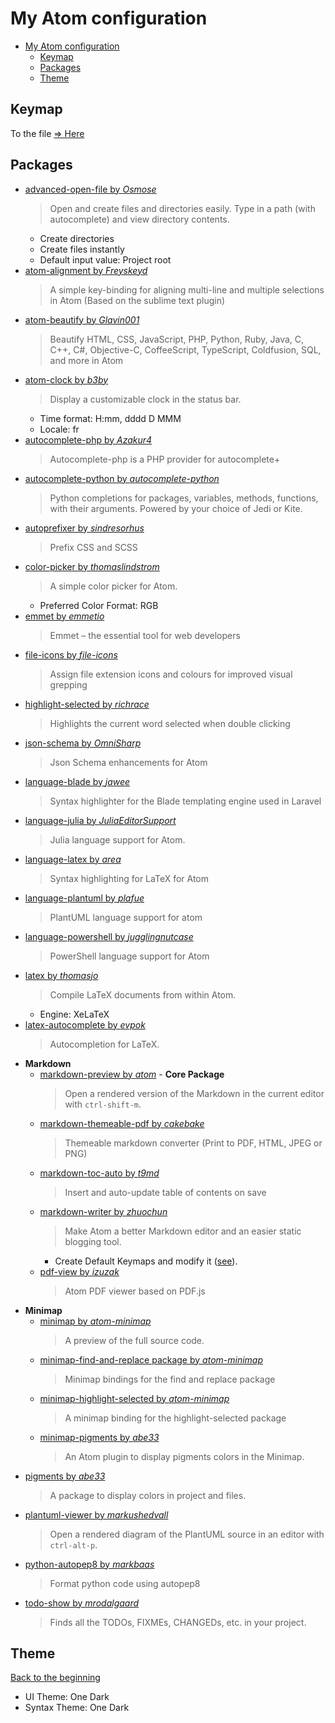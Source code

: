 # My Atom configuration

<!-- TOC START min:1 max:3 link:true update:true -->
- [My Atom configuration](#my-atom-configuration)
  - [Keymap](#keymap)
  - [Packages](#packages)
  - [Theme](#theme)

<!-- TOC END -->

## Keymap

To the file [⇒ Here](keymap.cson)

## Packages

- [advanced-open-file by _Osmose_](https://atom.io/packages/advanced-open-file)
    > Open and create files and directories easily. Type in a path (with autocomplete) and view directory contents.
	- Create directories
	- Create files instantly
	- Default input value: Project root
- [atom-alignment by _Freyskeyd_](https://atom.io/packages/atom-alignment)
    > A simple key-binding for aligning multi-line and multiple selections in Atom (Based on the sublime text plugin)
- [atom-beautify by _Glavin001_](https://atom.io/packages/atom-beautify)
    > Beautify HTML, CSS, JavaScript, PHP, Python, Ruby, Java, C, C++, C#, Objective-C, CoffeeScript, TypeScript, Coldfusion, SQL, and more in Atom
- [atom-clock by _b3by_](https://atom.io/packages/atom-clock)
    > Display a customizable clock in the status bar.
	- Time format: H:mm, dddd D MMM
	- Locale: fr
- [autocomplete-php by _Azakur4_](https://atom.io/packages/autocomplete-php)
    > Autocomplete-php is a PHP provider for autocomplete+
- [autocomplete-python by _autocomplete-python_](https://atom.io/packages/autocomplete-python)
    > Python completions for packages, variables, methods, functions, with their arguments. Powered by your choice of Jedi or Kite.
- [autoprefixer by _sindresorhus_](https://atom.io/packages/autoprefixer)
    > Prefix CSS and SCSS
- [color-picker by _thomaslindstrom_](https://atom.io/packages/color-picker)
    > A simple color picker for Atom.
	- Preferred Color Format: RGB
- [emmet by _emmetio_](https://atom.io/packages/emmet)
    > Emmet – the essential tool for web developers
- [file-icons by _file-icons_](https://atom.io/packages/file-icons)
    > Assign file extension icons and colours for improved visual grepping
- [highlight-selected by _richrace_](https://atom.io/packages/highlight-selected)
    > Highlights the current word selected when double clicking
- [json-schema by _OmniSharp_](https://atom.io/packages/json-schema)
    > Json Schema enhancements for Atom
- [language-blade by _jawee_](https://atom.io/packages/language-blade)
    > Syntax highlighter for the Blade templating engine used in Laravel
- [language-julia by _JuliaEditorSupport_](https://atom.io/packages/language-julia)
    > Julia language support for Atom.
- [language-latex by _area_](https://atom.io/packages/language-latex)
    > Syntax highlighting for LaTeX for Atom
- [language-plantuml by _plafue_](https://atom.io/packages/language-plantuml)
    > PlantUML language support for atom
- [language-powershell by _jugglingnutcase_](https://atom.io/packages/language-powershell)
    > PowerShell language support for Atom
- [latex by _thomasjo_](https://atom.io/packages/latex)
    > Compile LaTeX documents from within Atom.
	- Engine: XeLaTeX
- [latex-autocomplete by _evpok_](https://atom.io/packages/latex-autocomplete)
    > Autocompletion for LaTeX.
- **Markdown**
    - [markdown-preview by _atom_](https://atom.io/packages/markdown-preview) - **Core Package**
        > Open a rendered version of the Markdown in the current editor with `ctrl-shift-m`.
    - [markdown-themeable-pdf by _cakebake_](https://atom.io/packages/markdown-themeable-pdf)
        > Themeable markdown converter (Print to PDF, HTML, JPEG or PNG)
    - [markdown-toc-auto by _t9md_](https://atom.io/packages/markdown-toc-auto)
        > Insert and auto-update table of contents on save
    - [markdown-writer by _zhuochun_](https://atom.io/packages/markdown-writer)
        > Make Atom a better Markdown editor and an easier static blogging tool.
        - Create Default Keymaps and modify it ([see](keymap.cson)).
    - [pdf-view by _izuzak_](https://atom.io/packages/pdf-view)
        > Atom PDF viewer based on PDF.js
- **Minimap**
	- [minimap by _atom-minimap_](https://atom.io/packages/minimap)
	   > A preview of the full source code.
	- [minimap-find-and-replace package by _atom-minimap_](https://atom.io/packages/minimap-find-and-replace)
	   > Minimap bindings for the find and replace package
	- [minimap-highlight-selected by _atom-minimap_](https://atom.io/packages/minimap-highlight-selected)
	   > A minimap binding for the highlight-selected package
	- [minimap-pigments by _abe33_](https://atom.io/packages/minimap-pigments)
	   > An Atom plugin to display pigments colors in the Minimap.
- [pigments by _abe33_](https://atom.io/packages/pigments)
    > A package to display colors in project and files.
- [plantuml-viewer by _markushedvall_](https://atom.io/packages/plantuml-viewer)
    > Open a rendered diagram of the PlantUML source in an editor with `ctrl-alt-p`.
- [python-autopep8 by _markbaas_](https://atom.io/packages/python-autopep8)
    > Format python code using autopep8
- [todo-show by _mrodalgaard_](https://atom.io/packages/todo-show)
    > Finds all the TODOs, FIXMEs, CHANGEDs, etc. in your project.

## Theme
[Back to the beginning](#my-atom-configuration)

- UI Theme: One Dark
- Syntax Theme: One Dark
